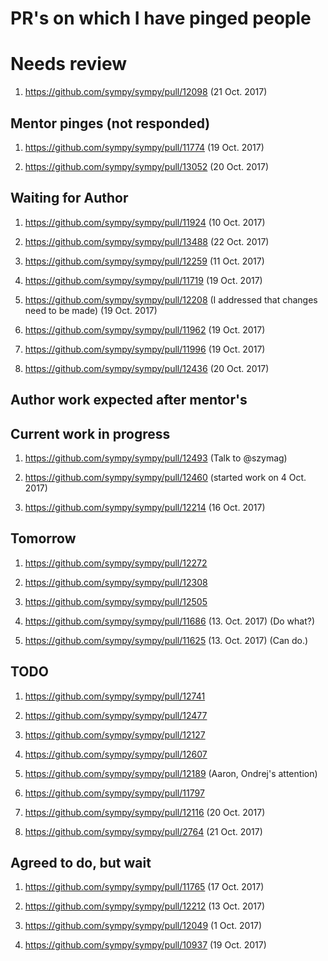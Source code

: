 PR's on which I have pinged people
==================================

Needs review
============

1. https://github.com/sympy/sympy/pull/12098
(21 Oct. 2017)


Mentor pinges (not responded)
-----------------------------

1. https://github.com/sympy/sympy/pull/11774
(19 Oct. 2017)

2. https://github.com/sympy/sympy/pull/13052
(20 Oct. 2017)

Waiting for Author
-----------------------------

1. https://github.com/sympy/sympy/pull/11924
(10 Oct. 2017)

2. https://github.com/sympy/sympy/pull/13488
(22 Oct. 2017)

4. https://github.com/sympy/sympy/pull/12259
(11 Oct. 2017)

12. https://github.com/sympy/sympy/pull/11719
(19 Oct. 2017)

13. https://github.com/sympy/sympy/pull/12208 (I addressed that changes need to be made)
(19 Oct. 2017)

14. https://github.com/sympy/sympy/pull/11962
(19 Oct. 2017)

15. https://github.com/sympy/sympy/pull/11996
(19 Oct. 2017)

16. https://github.com/sympy/sympy/pull/12436
(20 Oct. 2017)


Author work expected after mentor's
------------------------------------


Current work in progress
------------------------

1. https://github.com/sympy/sympy/pull/12493
(Talk to @szymag)

2. https://github.com/sympy/sympy/pull/12460
(started work on 4 Oct. 2017)

3. https://github.com/sympy/sympy/pull/12214
(16 Oct. 2017)


Tomorrow
--------

1. https://github.com/sympy/sympy/pull/12272

2. https://github.com/sympy/sympy/pull/12308

3. https://github.com/sympy/sympy/pull/12505

5. https://github.com/sympy/sympy/pull/11686
(13. Oct. 2017) (Do what?)

6. https://github.com/sympy/sympy/pull/11625
(13. Oct. 2017) (Can do.)


TODO
----

1. https://github.com/sympy/sympy/pull/12741

2. https://github.com/sympy/sympy/pull/12477

3. https://github.com/sympy/sympy/pull/12127

4. https://github.com/sympy/sympy/pull/12607

5. https://github.com/sympy/sympy/pull/12189 (Aaron, Ondrej's attention)

6. https://github.com/sympy/sympy/pull/11797

7. https://github.com/sympy/sympy/pull/12116
(20 Oct. 2017)

8. https://github.com/sympy/sympy/pull/2764
(21 Oct. 2017)


Agreed to do, but wait
----------------------

1. https://github.com/sympy/sympy/pull/11765
(17 Oct. 2017)

2. https://github.com/sympy/sympy/pull/12212
(13 Oct. 2017)

3. https://github.com/sympy/sympy/pull/12049
(1 Oct. 2017)

4. https://github.com/sympy/sympy/pull/10937
(19 Oct. 2017)
